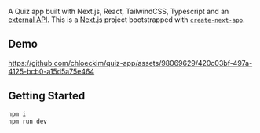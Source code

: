 A Quiz app built with Next.js, React, TailwindCSS, Typescript and an [external API](https://the-trivia-api.com/). This is a [Next.js](https://nextjs.org/) project bootstrapped with [`create-next-app`](https://github.com/vercel/next.js/tree/canary/packages/create-next-app).

## Demo



https://github.com/chloeckim/quiz-app/assets/98069629/420c03bf-497a-4125-bcb0-a15d5a75e464



## Getting Started

```bash
npm i
npm run dev
```
